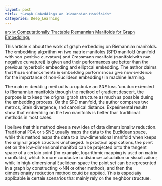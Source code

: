 ```yaml
---
layout: post
title: "Graph Embeddings on Riemannian Manifolds"
categories: Deep_Learning
---
```


[arxiv: Computationally Tractable Riemannian Manifolds for Graph Embeddings](https://arxiv.org/abs/2002.08665)

This article is about the work of graph embedding on Riemannian manifolds. The embedding algorithm on two matrix manifolds (SPD manifold (manifold with non-positive curvature) and Grassmann manifold (manifold with non-negative curvature)) is given and their performances are better than the previous hyperbolic embedding and elliptical embedding. The author claims that these enhancements in embedding performances give new evidence for the importance of non-Euclidean embeddings in machine learning.

The main embedding method is to optimize an SNE loss function extended to Riemannian manifolds through the method of gradient descent, the purpose is to keep the original graph structure as much as possible during the embedding process.
On the SPD manifold, the author compares two metrics, Stein divergence, and canonical distance.
Experimental results show that embedding on the two manifolds is better than traditional methods in most cases.

I believe that this method gives a new idea of ​​data dimensionality reduction. Traditional PCA or t-SNE usually maps the data to the Euclidean space, while this method maps the data to a low-dimensional manifold when keeps the original graph structure unchanged. 
In practical applications, the point set on the low-dimensional manifold can be projected onto the tangent space of a certain point (for example, logarithmic mapping is used on matrix manifolds), which is more conducive to distance calculation or visualization; while in high-dimensional Euclidean space the point set can be represented in a graph by constructing k-NN or other methods, and then the dimensionality reduction method could be applied.
This is especially applicable in certain scenarios that mainly rely on the neighbor structure.